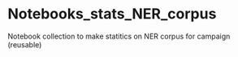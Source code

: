 # Notebooks_stats_NER_corpus
Notebook collection to make statitics on NER corpus for campaign (reusable)
